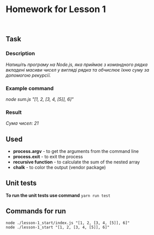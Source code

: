 # Homework for Lesson 1
<br>

## Task

### Description
*Напишіть програму на Node.js, яка приймає з командного рядка вкладені масиви чисел у вигляді рядка та обчислює їхню суму за допомогою рекурсії.*

### Example command

*node sum.js "[1, 2, [3, 4, [5]], 6]"*

### Result
*Сума чисел: 21*

## Used
- **process.argv** - to get the arguments from the command line
- **process.exit** - to exit the process
- **recursive function** - to calculate the sum of the nested array
- **chalk** - to color the output (vendor package)

## Unit tests
**To run the unit tests use command** ```yarn run test```

## Commands for run
```node ./lesson-1_start/index.js "[1, 2, [3, 4, [5]], 6]"``` 
<br>
```node ./lesson-1_start "[1, 2, [3, 4, [5]], 6]"```
